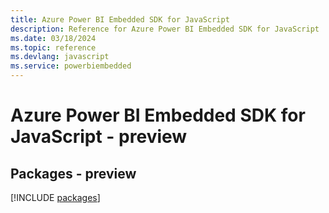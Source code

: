 ```yaml
---
title: Azure Power BI Embedded SDK for JavaScript
description: Reference for Azure Power BI Embedded SDK for JavaScript
ms.date: 03/18/2024
ms.topic: reference
ms.devlang: javascript
ms.service: powerbiembedded
---
```

# Azure Power BI Embedded SDK for JavaScript - preview
## Packages - preview
[!INCLUDE [packages](power-bi-embedded-index.md)]